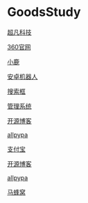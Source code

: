 # GoodsStudy
<a href="https://goodsstudy.github.io/day06/html/超凡科技.html">超凡科技</a>

<a href="https://goodsstudy.github.io/day08/html/360官网.html">360官网</a>

<a href="https://goodsstudy.github.io/day09/html/小鹿.html">小鹿</a>

<a href="https://goodsstudy.github.io/day10/html/安卓机器人.html">安卓机器人</a>

<a href="https://goodsstudy.github.io/day10/html/搜索框.html">搜索框</a>

<a href="https://goodsstudy.github.io/day10/html/管理系统.html">管理系统</a>

<a href="https://goodsstudy.github.io/第三周作业/html/开源博客.html">开源博客</a>

<a href="https://goodsstudy.github.io/第三周作业/html/allpypa.html">allpypa</a>

<a href="https://goodsstudy.github.io/day14/html/zfb.html">支付宝</a>

<a href="https://goodsstudy.github.io/第三周作业/html/开源博客.html">开源博客</a>

<a href="https://goodsstudy.github.io/第三周作业/html/allpypa.html">allpypa</a>

<a href="https://goodsstudy.github.io/day18/html/马蜂窝.html">马蜂窝</a>
